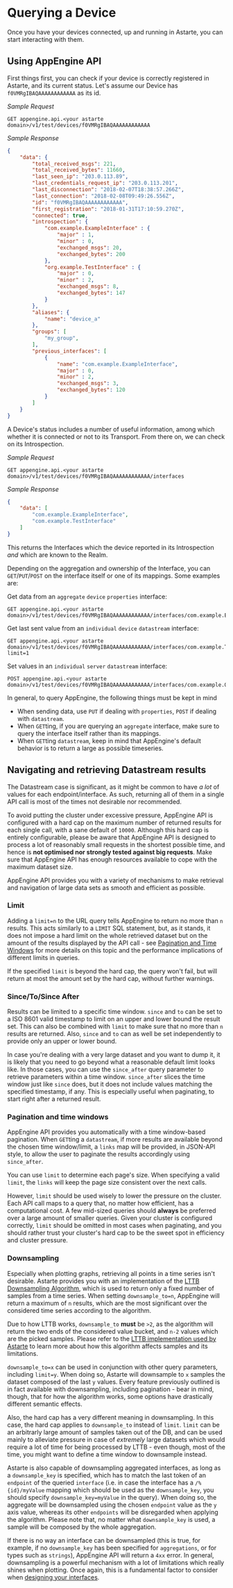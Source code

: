 # Querying a Device

Once you have your devices connected, up and running in Astarte, you can start interacting with them.

## Using AppEngine API

First things first, you can check if your device is correctly registered in Astarte, and its current status. Let's assume our Device has `f0VMRgIBAQAAAAAAAAAAAA` as its id.

_Sample Request_
```
GET appengine.api.<your astarte domain>/v1/test/devices/f0VMRgIBAQAAAAAAAAAAAA
```

_Sample Response_
```json
{
    "data": {
        "total_received_msgs": 221,
        "total_received_bytes": 11660,
        "last_seen_ip": "203.0.113.89",
        "last_credentials_request_ip": "203.0.113.201",
        "last_disconnection": "2018-02-07T18:38:57.266Z",
        "last_connection": "2018-02-08T09:49:26.556Z",
        "id": "f0VMRgIBAQAAAAAAAAAAAA",
        "first_registration": "2018-01-31T17:10:59.270Z",
        "connected": true,
        "introspection": {
            "com.example.ExampleInterface" : {
                "major" : 1,
                "minor" : 0,
                "exchanged_msgs": 20,
                "exchanged_bytes": 200
            },
            "org.example.TestInterface" : {
                "major" : 0,
                "minor" : 2,
                "exchanged_msgs": 8,
                "exchanged_bytes": 147
            }
        },
        "aliases": {
            "name": "device_a"
        },
        "groups": [
            "my_group",
        ],
        "previous_interfaces": [
            {
                "name": "com.example.ExampleInterface",
                "major" : 0,
                "minor" : 2,
                "exchanged_msgs": 3,
                "exchanged_bytes": 120 
            }
        ]
    }
}
```

A Device's status includes a number of useful information, among which whether it is connected or not to its Transport. From there on, we can check on its Introspection.

_Sample Request_
```
GET appengine.api.<your astarte domain>/v1/test/devices/f0VMRgIBAQAAAAAAAAAAAA/interfaces
```

_Sample Response_
```json
{
    "data": [
        "com.example.ExampleInterface",
        "com.example.TestInterface"
    ]
}
```

This returns the Interfaces which the device reported in its Introspection *and* which are known to the Realm.

Depending on the aggregation and ownership of the Interface, you can `GET`/`PUT`/`POST` on the interface itself or one of its mappings. Some examples are:

Get data from an `aggregate` `device` `properties` interface:
```
GET appengine.api.<your astarte domain>/v1/test/devices/f0VMRgIBAQAAAAAAAAAAAA/interfaces/com.example.ExampleInterface
```

Get last sent value from an `individual` `device` `datastream` interface:
```
GET appengine.api.<your astarte domain>/v1/test/devices/f0VMRgIBAQAAAAAAAAAAAA/interfaces/com.example.TestInterface/myValue?limit=1
```

Set values in an `individual` `server` `datastream` interface:
```
POST appengine.api.<your astarte domain>/v1/test/devices/f0VMRgIBAQAAAAAAAAAAAA/interfaces/com.example.OtherTestInterface/myOtherValue
```

In general, to query AppEngine, the following things must be kept in mind

* When sending data, use `PUT` if dealing with `properties`, `POST` if dealing with `datastream`.
* When `GET`ting, if you are querying an `aggregate` interface, make sure to query the interface itself rather than its mappings.
* When `GET`ting `datastream`, keep in mind that AppEngine's default behavior is to return a large as possible timeseries.

## Navigating and retrieving Datastream results

The Datastream case is significant, as it might be common to have *a lot* of values for each endpoint/interface. As such, returning all of them in a single API call is most of the times not desirable nor recommended.

To avoid putting the cluster under excessive pressure, AppEngine API is configured with a hard cap on the maximum number of returned results for each single call, with a sane default of `10000`. Although this hard cap is entirely configurable, please be aware that AppEngine API is designed to process a lot of reasonably small requests in the shortest possible time, and hence is **not optimised nor strongly tested against big requests**. Make sure that AppEngine API has enough resources available to cope with the maximum dataset size.

AppEngine API provides you with a variety of mechanisms to make retrieval and navigation of large data sets as smooth and efficient as possible.

### Limit

Adding a `limit=n` to the URL query tells AppEngine to return no more than `n` results. This acts similarly to a `LIMIT` SQL statement, but, as it stands, it does not impose a hard limit on the whole retrieved dataset but on the amount of the results displayed by the API call - see [Pagination and Time Windows](#pagination-and-time-windows) for more details on this topic and the performance implications of different limits in queries.

If the specified `limit` is beyond the hard cap, the query won't fail, but will return at most the amount set by the hard cap, without further warnings.

### Since/To/Since After

Results can be limited to a specific time window. `since` and `to` can be set to a ISO 8601 valid timestamp to limit on an upper and lower bound the result set. This can also be combined with `limit` to make sure that no more than `n` results are returned. Also, `since` and `to` can as well be set independently to provide only an upper or lower bound.

In case you're dealing with a very large dataset and you want to dump it, it is likely that you need to go beyond what a reasonable default limit looks like. In those cases, you can use the `since_after` query parameter to retrieve parameters within a time window. `since_after` slices the time window just like `since` does, but it does not include values matching the specified timestamp, if any. This is especially useful when paginating, to start right after a returned result.

### Pagination and time windows

AppEngine API provides you automatically with a time window-based pagination. When `GET`ting a `datastream`, if more results are available beyond the chosen time window/limit, a `links` map will be provided, in JSON-API style, to allow the user to paginate the results accordingly using `since_after`.

You can use `limit` to determine each page's size. When specifying a valid `limit`, the `links` will keep the page size consistent over the next calls.

However, `limit` should be used wisely to lower the pressure on the cluster. Each API call maps to a query that, no matter how efficient, has a computational cost. A few mid-sized queries should **always** be preferred over a large amount of smaller queries. Given your cluster is configured correctly, `limit` should be omitted in most cases when paginating, and you should rather trust your cluster's hard cap to be the sweet spot in efficiency and cluster pressure.

### Downsampling

Especially when plotting graphs, retrieving all points in a time series isn't desirable. Astarte provides you with an implementation of the [LTTB Downsampling Algorithm](https://skemman.is/bitstream/1946/15343/3/SS_MSthesis.pdf), which is used to return only a fixed number of samples from a time series. When setting `downsample_to=n`, AppEngine will return a maximum of `n` results, which are the most significant over the considered time series according to the algorithm.

Due to how LTTB works, `downsample_to` **must** be `>2`, as the algorithm will return the two ends of the considered value bucket, and `n-2` values which are the picked samples. Please refer to the [LTTB implementation used by Astarte](https://github.com/ispirata/ex_lttb) to learn more about how this algorithm affects samples and its limitations.

`downsample_to=x` can be used in conjunction with other query parameters, including `limit=y`. When doing so, Astarte will downsample to `x` samples the dataset composed of the last `y` values. Every feature previously outlined is in fact available with downsampling, including pagination - bear in mind, though, that for how the algorithm works, some options have drastically different semantic effects.

Also, the hard cap has a very different meaning in downsampling. In this case, the hard cap applies to `downsample_to` instead of `limit`. `limit` can be an arbitrarly large amount of samples taken out of the DB, and can be used mainly to alleviate pressure in case of *extremely* large datasets which would require a lot of time for being processed by LTTB - even though, most of the time, you might want to define a time window to downsample instead.

Astarte is also capable of downsampling aggregated interfaces, as long as a `downsample_key` is specified, which has to match the last token of an `endpoint` of the queried `interface` (i.e. in case the interface has a `/%{id}/myValue` mapping which should be used as the `downsample_key`, you should specify `downsample_key=myValue` in the query). When doing so, the aggregate will be downsampled using the chosen `endpoint` value as the `y` axis value, whereas its other `endpoints` will be disregarded when applying the algorithm. Please note that, no matter what `downsample_key` is used, a sample will be composed by the whole aggregation.

If there is no way an interface can be downsampled (this is true, for example, if no `downsample_key` has been specified for `aggregations`, or for types such as `strings`), AppEngine API will return a `4xx` error. In general, downsampling is a powerful mechanism with a lot of limitations which really shines when plotting. Once again, this is a fundamental factor to consider when [designing your interfaces](029-interface_design_guide.html).
